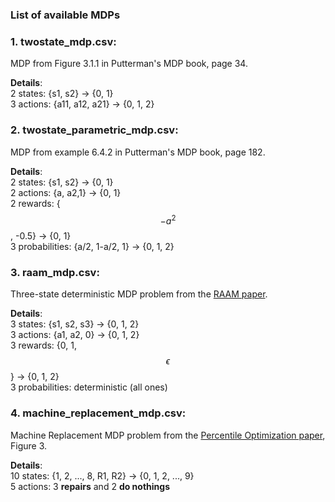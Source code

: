 ### List of available MDPs

### 1. **twostate_mdp.csv**: 

MDP from Figure 3.1.1 in Putterman's MDP book, page 34.

**Details**: \
2 states: {s1, s2} -> {0, 1} \
3 actions: {a11, a12, a21} -> {0, 1, 2}


### 2. **twostate_parametric_mdp.csv**: 

MDP from example 6.4.2 in Putterman's MDP book, page 182.

**Details**: \
2 states: {s1, s2} -> {0, 1} \
2 actions: {a, a2,1} -> {0, 1} \
2 rewards: {$$-a^2$$, -0.5} -> {0, 1} \
3 probabilities: {a/2, 1-a/2, 1} -> {0, 1, 2}


### 3. **raam_mdp.csv**: 

Three-state deterministic MDP problem from the [RAAM paper](http://www.cs.unh.edu/~mpetrik/pub/Petrik2014_appendix.pdf).

**Details**: \
3 states: {s1, s2, s3} -> {0, 1, 2} \
3 actions: {a1, a2, 0} -> {0, 1, 2} \
3 rewards: {0, 1, $$\epsilon$$} -> {0, 1, 2} \
3 probabilities: deterministic (all ones) 


### 4. **machine_replacement_mdp.csv**: 

Machine Replacement MDP problem from the [Percentile Optimization paper](http://web.hec.ca/pages/erick.delage/percentileMDP.pdf), Figure 3.

**Details**: \
10 states: {1, 2, ..., 8, R1, R2} -> {0, 1, 2, ..., 9} \
5 actions: 3 **repairs** and 2 **do nothings**





